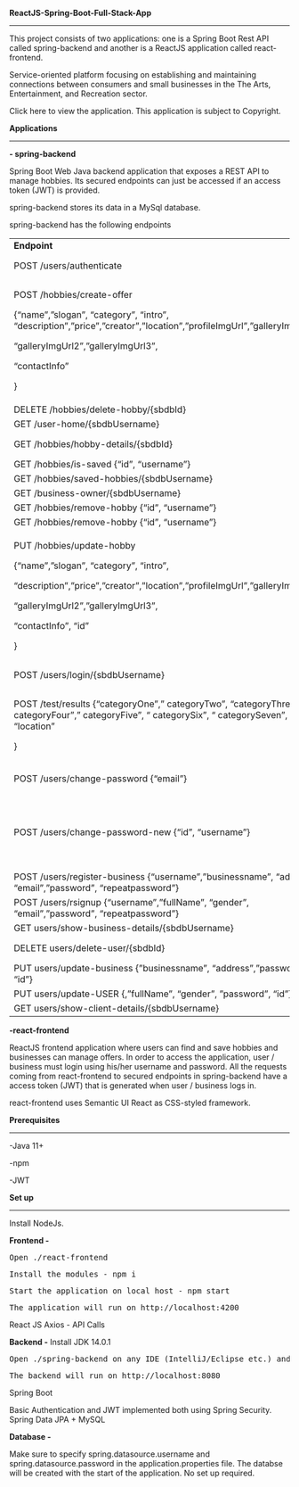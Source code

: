 

<b>ReactJS-Spring-Boot-Full-Stack-App</b>
<hr>

This project consists of two applications: one is a Spring Boot Rest API
called spring-backend and another is a ReactJS application called
react-frontend.

Service-oriented platform focusing on establishing and maintaining
connections between consumers and small businesses in the The Arts,
Entertainment, and Recreation sector.

Click here to view the application.
This application is subject to Copyright.

<b>Applications</b>
<hr>

 <b> - spring-backend</b>

Spring Boot Web Java backend application that exposes a REST API to
manage hobbies. Its secured endpoints can just be accessed if an access
token (JWT) is provided.

spring-backend stores its data in a MySql database.

spring-backend has the following endpoints

<table>
<tbody>
<tr class="odd">
<td><b>Endpoint</b></td>
<td><b>Secured</b></td>
<td><b>Roles</b></td>
</tr>
<tr class="even">
<td>POST /users/authenticate</td>
<td>NO</td>
<td>USER and BUSINESS</td>
</tr>
<tr class="odd">
<td><p>POST /hobbies/create-offer</p>
<p>{“name”,”slogan”, “category”, “intro”, “description”,”price”,”creator”,”location”,”profileImgUrl”,”galleryImgUrl1”,</p>
<p>“galleryImgUrl2”,”galleryImgUrl3”,</p>
<p>“contactInfo”</p>
<p>}</p></td>
<td>YES</td>
<td>BUSINESS</td>
</tr>
<tr class="even">
<td>DELETE /hobbies/delete-hobby/{sbdbId}</td>
<td>YES</td>
<td>BUSINESS</td>
</tr>
<tr class="odd">
<td>GET /user-home/{sbdbUsername}</td>
<td>YES</td>
<td>USER</td>
</tr>
<tr class="even">
<td>GET /hobbies/hobby-details/{sbdbId}</td>
<td>YES</td>
<td>USER and BUSINESS</td>
</tr>
<tr class="odd">
<td>GET /hobbies/is-saved {“id”, “username”}</td>
<td>YES</td>
<td>USER</td>
</tr>
<tr class="even">
<td>GET /hobbies/saved-hobbies/{sbdbUsername}</td>
<td>YES</td>
<td>USER</td>
</tr>
<tr class="odd">
<td>GET /business-owner/{sbdbUsername}</td>
<td>YES</td>
<td>BUSINESS</td>
</tr>
<tr class="even">
<td>GET /hobbies/remove-hobby {“id”, “username”}</td>
<td>YES</td>
<td>USER</td>
</tr>
<tr class="odd">
<td>GET /hobbies/remove-hobby {“id”, “username”}</td>
<td>YES</td>
<td>USER</td>
</tr>
<tr class="even">
<td><p>PUT /hobbies/update-hobby </p>
<p>{“name”,”slogan”, “category”, “intro”,</p>
<p>“description”,”price”,”creator”,”location”,”profileImgUrl”,”galleryImgUrl1”,</p>
<p>“galleryImgUrl2”,”galleryImgUrl3”,</p>
<p>“contactInfo”, “id”</p>
<p>}</p></td>
<td>YES</td>
<td>BUSINESS</td>
</tr>
<tr class="odd">
<td>POST /users/login/{sbdbUsername} </td>
<td>YES</td>
<td>USER and BUSINESS</td>
</tr>
<tr class="even">
<td><p>POST /test/results {“categoryOne”,” categoryTwo”, “categoryThree”, “ categoryFour”,” categoryFive”, “ categorySix”, “ categorySeven”, “location”</p>
<p>}</p></td>
<td>YES</td>
<td>USER</td>
</tr>
<tr class="odd">
<td>POST /users/change-password {“email”}</td>
<td><p>NO</p></td>
<td>USER and BUSINESS</td>
</tr>
<tr class="even">
<td>POST /users/change-password-new {“id”, “username”}</td>
<td><p>NO </p>
<p>(link from Email)</p></td>
<td>USER and BUSINESS</td>
</tr>
<tr class="odd">
<td>POST /users/register-business {“username”,”businessname”, “address”, “email”,”password”, “repeatpassword”}</td>
<td>NO</td>
<td>BUSINESS</td>
</tr>
<tr class="even">
<td>POST /users/rsignup {“username”,”fullName”, “gender”, “email”,”password”, “repeatpassword”}</td>
<td>NO</td>
<td>USER</td>
</tr>
<tr class="odd">
<td>GET users/show-business-details/{sbdbUsername}</td>
<td>YES</td>
<td>BUSINESS</td>
</tr>
<tr class="even">
<td>DELETE users/delete-user/{sbdbId}</td>
<td>YES</td>
<td>USER and BUSINESS</td>
</tr>
<tr class="odd">
<td>PUT users/update-business {”businessname”, “address”,”password”, “id”}</td>
<td>YES</td>
<td>BUSINESS</td>
</tr>
<tr class="even">
<td>PUT users/update-USER {,”fullName”, “gender”, ”password”, “id”}</td>
<td>YES</td>
<td>USER</td>
</tr>
<tr class="odd">
<td>GET users/show-client-details/{sbdbUsername}</td>
<td>YES</td>
<td>USER</td>
</tr>
</tbody>
</table>

<b>-react-frontend</b>

ReactJS frontend application where users can find and save hobbies and businesses can manage offers. In order to access the application, user / business must login using his/her username and password.  All the requests coming from react-frontend to secured endpoints in spring-backend have a access token (JWT) that is generated when user / business logs in.

react-frontend uses Semantic UI React as CSS-styled framework.

<b>Prerequisites</b>
<hr>

-Java 11+

-npm

-JWT 

<b>Set up</b>

<hr></hr>

Install NodeJs.

<b>Frontend -</b>


<pre>Open ./react-frontend</pre>

<pre>Install the modules - npm i</pre>

<pre>Start the application on local host - npm start</pre>

<pre>The application will run on http://localhost:4200</pre>

React JS
Axios - API Calls

<b>Backend -</b>
Install JDK 14.0.1

<pre>Open ./spring-backend on any IDE (IntelliJ/Eclipse etc.) and run the application.</pre>

<pre>The backend will run on http://localhost:8080 </pre>

Spring Boot

Basic Authentication and JWT implemented both using Spring Security.
Spring Data JPA + MySQL 

<b>Database -</b>

Make sure to specify spring.datasource.username and spring.datasource.password in the application.properties file.
The databse will be created with the start of the application. No set up required.
